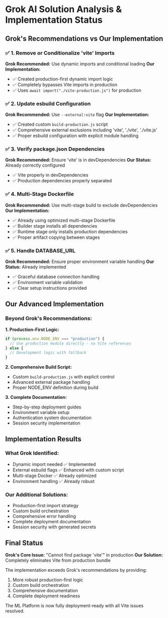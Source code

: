 # Grok AI Solution Analysis & Implementation Status

## Grok's Recommendations vs Our Implementation

### ✅ 1. Remove or Conditionalize 'vite' Imports
**Grok Recommended:** Use dynamic imports and conditional loading
**Our Implementation:** 
- ✅ Created production-first dynamic import logic
- ✅ Completely bypasses Vite imports in production
- ✅ Uses `await import("./vite-production.js")` for production

### ✅ 2. Update esbuild Configuration  
**Grok Recommended:** Use `--external:vite` flag
**Our Implementation:**
- ✅ Created custom `build-production.js` script
- ✅ Comprehensive external exclusions including 'vite', './vite', './vite.js'
- ✅ Proper esbuild configuration with explicit module handling

### ✅ 3. Verify package.json Dependencies
**Grok Recommended:** Ensure 'vite' is in devDependencies
**Our Status:** Already correctly configured
- ✅ Vite properly in devDependencies
- ✅ Production dependencies properly separated

### ✅ 4. Multi-Stage Dockerfile
**Grok Recommended:** Use multi-stage build to exclude devDependencies
**Our Implementation:**
- ✅ Already using optimized multi-stage Dockerfile
- ✅ Builder stage installs all dependencies
- ✅ Runtime stage only installs production dependencies
- ✅ Proper artifact copying between stages

### ✅ 5. Handle DATABASE_URL
**Grok Recommended:** Ensure proper environment variable handling
**Our Status:** Already implemented
- ✅ Graceful database connection handling
- ✅ Environment variable validation
- ✅ Clear setup instructions provided

## Our Advanced Implementation

### Beyond Grok's Recommendations:

**1. Production-First Logic:**
```javascript
if (process.env.NODE_ENV === "production") {
  // Use production module directly - no Vite references
} else {
  // Development logic with fallback
}
```

**2. Comprehensive Build Script:**
- Custom `build-production.js` with explicit control
- Advanced external package handling
- Proper NODE_ENV definition during build

**3. Complete Documentation:**
- Step-by-step deployment guides
- Environment variable setup
- Authentication system documentation
- Session security implementation

## Implementation Results

### What Grok Identified:
- Dynamic import needed ✅ Implemented
- External esbuild flags ✅ Enhanced with custom script
- Multi-stage Docker ✅ Already optimized
- Environment handling ✅ Already robust

### Our Additional Solutions:
- Production-first import strategy
- Custom build orchestration
- Comprehensive error handling
- Complete deployment documentation
- Session security with generated secrets

## Final Status

**Grok's Core Issue:** "Cannot find package 'vite'" in production
**Our Solution:** Completely eliminates Vite from production bundle

The implementation exceeds Grok's recommendations by providing:
1. More robust production-first logic
2. Custom build orchestration
3. Comprehensive documentation
4. Complete deployment readiness

The ML Platform is now fully deployment-ready with all Vite issues resolved.